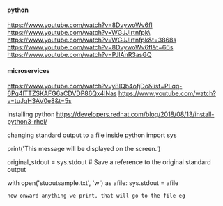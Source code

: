 #### python
https://www.youtube.com/watch?v=8DvywoWv6fI \
https://www.youtube.com/watch?v=WGJJIrtnfpk\
https://www.youtube.com/watch?v=WGJJIrtnfpk&t=3868s \
https://www.youtube.com/watch?v=8DvywoWv6fI&t=66s \
https://www.youtube.com/watch?v=PJlAnR3asGQ


#### microservices
https://www.youtube.com/watch?v=y8IQb4ofjDo&list=PLqq-6Pq4lTTZSKAFG6aCDVDP86Qx4lNas
https://www.youtube.com/watch?v=tuJqH3AV0e8&t=5s

installing python
https://developers.redhat.com/blog/2018/08/13/install-python3-rhel/


changing standard output to a file inside python
import sys

print('This message will be displayed on the screen.')

original_stdout = sys.stdout # Save a reference to the original standard output

with open('stuoutsample.txt', 'w') as afile:
    sys.stdout = afile
    
    
    now onward anything we print, that will go to the file eg
    
    
    
